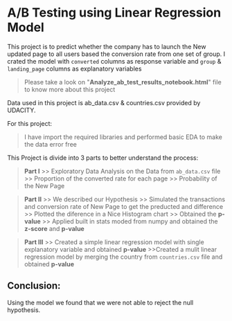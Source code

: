 # A/B Testing using Linear Regression Model

This project is to predict whether the company has to launch the New updated page 
to all users based the conversion rate from one set of group. I crated the model with `converted` columns as 
response variable and `group` & `landing_page` columns as explanatory variables

>Please take a look on "**Analyze_ab_test_results_notebook.html**" file to know more about this project

Data used in this project is ab_data.csv & countries.csv provided by UDACITY.

For this project:

> I have import the required libraries and performed basic EDA to make the data error free

This Project is divide into 3 parts to better understand the process:

> **Part I** 
    >> Exploratory Data Analysis on the Data from `ab_data.csv` file
    >> Proportion of the converted rate for each page
	>> Probability of the New Page
	
> **Part II**
	>>  We described our Hypothesis 
	>> Simulated the transactions and conversion rate of New Page to get the preducted and difference
	>> Plotted the diference in a Nice Histogram chart
	>> Obtained the **p-value**
	>> Applied built in stats moded from numpy and obtained the **z-score** and **p-value**

>**Part III**
	>> Created a simple linear regression model with single explanatory variable and obtained **p-value**
	>>Created a  mulit linear regression model by merging the country from `countries.csv` file and obtained **p-value**
	
	
## Conclusion:

   Using the model we found that we were not able to reject the null hypothesis.
